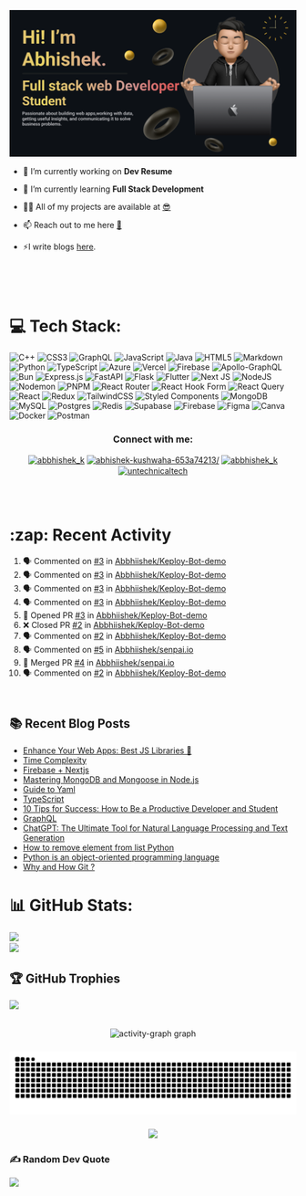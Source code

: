 <p align=”center”>
  <img width=”200" height=”200" src="https://raw.githubusercontent.com/Abbhiishek/Abbhiishek/main/banner.png" alt=”my banner”/>
</p>


- 🔭 I’m currently working on **Dev Resume**

- 🌱 I’m currently learning **Full Stack Development**

- 👨‍💻 All of my projects are available at [😎](https://github.com/Abbhiishek)

- 📫 Reach out to me here **[📧](abhishekkushwaha1479@gmail.com)**

- ⚡I write blogs [here](https://dev.to/abbhiishek).

<br>
<br>
<br>


# 💻 Tech Stack:
![C++](https://img.shields.io/badge/c++-%2300599C.svg?style=plastic&logo=c%2B%2B&logoColor=white) ![CSS3](https://img.shields.io/badge/css3-%231572B6.svg?style=plastic&logo=css3&logoColor=white) ![GraphQL](https://img.shields.io/badge/-GraphQL-E10098?style=plastic&logo=graphql&logoColor=white) ![JavaScript](https://img.shields.io/badge/javascript-%23323330.svg?style=plastic&logo=javascript&logoColor=%23F7DF1E) ![Java](https://img.shields.io/badge/java-%23ED8B00.svg?style=plastic&logo=openjdk&logoColor=white) ![HTML5](https://img.shields.io/badge/html5-%23E34F26.svg?style=plastic&logo=html5&logoColor=white) ![Markdown](https://img.shields.io/badge/markdown-%23000000.svg?style=plastic&logo=markdown&logoColor=white) ![Python](https://img.shields.io/badge/python-3670A0?style=plastic&logo=python&logoColor=ffdd54) ![TypeScript](https://img.shields.io/badge/typescript-%23007ACC.svg?style=plastic&logo=typescript&logoColor=white) ![Azure](https://img.shields.io/badge/azure-%230072C6.svg?style=plastic&logo=microsoftazure&logoColor=white) ![Vercel](https://img.shields.io/badge/vercel-%23000000.svg?style=plastic&logo=vercel&logoColor=white) ![Firebase](https://img.shields.io/badge/firebase-%23039BE5.svg?style=plastic&logo=firebase) ![Apollo-GraphQL](https://img.shields.io/badge/-ApolloGraphQL-311C87?style=plastic&logo=apollo-graphql) ![Bun](https://img.shields.io/badge/Bun-%23000000.svg?style=plastic&logo=bun&logoColor=white) ![Express.js](https://img.shields.io/badge/express.js-%23404d59.svg?style=plastic&logo=express&logoColor=%2361DAFB) ![FastAPI](https://img.shields.io/badge/FastAPI-005571?style=plastic&logo=fastapi) ![Flask](https://img.shields.io/badge/flask-%23000.svg?style=plastic&logo=flask&logoColor=white) ![Flutter](https://img.shields.io/badge/Flutter-%2302569B.svg?style=plastic&logo=Flutter&logoColor=white) ![Next JS](https://img.shields.io/badge/Next-black?style=plastic&logo=next.js&logoColor=white) ![NodeJS](https://img.shields.io/badge/node.js-6DA55F?style=plastic&logo=node.js&logoColor=white) ![Nodemon](https://img.shields.io/badge/NODEMON-%23323330.svg?style=plastic&logo=nodemon&logoColor=%BBDEAD) ![PNPM](https://img.shields.io/badge/pnpm-%234a4a4a.svg?style=plastic&logo=pnpm&logoColor=f69220) ![React Router](https://img.shields.io/badge/React_Router-CA4245?style=plastic&logo=react-router&logoColor=white) ![React Hook Form](https://img.shields.io/badge/React%20Hook%20Form-%23EC5990.svg?style=plastic&logo=reacthookform&logoColor=white) ![React Query](https://img.shields.io/badge/-React%20Query-FF4154?style=plastic&logo=react%20query&logoColor=white) ![React](https://img.shields.io/badge/react-%2320232a.svg?style=plastic&logo=react&logoColor=%2361DAFB) ![Redux](https://img.shields.io/badge/redux-%23593d88.svg?style=plastic&logo=redux&logoColor=white) ![TailwindCSS](https://img.shields.io/badge/tailwindcss-%2338B2AC.svg?style=plastic&logo=tailwind-css&logoColor=white) ![Styled Components](https://img.shields.io/badge/styled--components-DB7093?style=plastic&logo=styled-components&logoColor=white) ![MongoDB](https://img.shields.io/badge/MongoDB-%234ea94b.svg?style=plastic&logo=mongodb&logoColor=white) ![MySQL](https://img.shields.io/badge/mysql-%2300000f.svg?style=plastic&logo=mysql&logoColor=white) ![Postgres](https://img.shields.io/badge/postgres-%23316192.svg?style=plastic&logo=postgresql&logoColor=white) ![Redis](https://img.shields.io/badge/redis-%23DD0031.svg?style=plastic&logo=redis&logoColor=white) ![Supabase](https://img.shields.io/badge/Supabase-3ECF8E?style=plastic&logo=supabase&logoColor=white) ![Firebase](https://img.shields.io/badge/Firebase-039BE5?style=plastic&logo=Firebase&logoColor=white) ![Figma](https://img.shields.io/badge/figma-%23F24E1E.svg?style=plastic&logo=figma&logoColor=white) ![Canva](https://img.shields.io/badge/Canva-%2300C4CC.svg?style=plastic&logo=Canva&logoColor=white) ![Docker](https://img.shields.io/badge/docker-%230db7ed.svg?style=plastic&logo=docker&logoColor=white) ![Postman](https://img.shields.io/badge/Postman-FF6C37?style=plastic&logo=postman&logoColor=white)


<h3  align="center">Connect with me:</h3>
<p  align="center">
<a href="https://twitter.com/abbhishek_k" target="blank"><img align="center" src="https://raw.githubusercontent.com/rahuldkjain/github-profile-readme-generator/master/src/images/icons/Social/twitter.svg" alt="abbhishek_k" height="30" width="40" /></a>
<a href="https://linkedin.com/in/abhishek-kushwaha-653a74213/" target="blank"><img align="center" src="https://raw.githubusercontent.com/rahuldkjain/github-profile-readme-generator/master/src/images/icons/Social/linked-in-alt.svg" alt="abhishek-kushwaha-653a74213/" height="30" width="40" /></a>
<a href="https://instagram.com/abbhishek_k" target="blank"><img align="center" src="https://raw.githubusercontent.com/rahuldkjain/github-profile-readme-generator/master/src/images/icons/Social/instagram.svg" alt="abbhishek_k" height="30" width="40" /></a>
<a href="https://www.youtube.com/c/UCDV_cwac9byivL5hvpU9mHQ" target="blank"><img align="center" src="https://raw.githubusercontent.com/rahuldkjain/github-profile-readme-generator/master/src/images/icons/Social/youtube.svg" alt="untechnicaltech" height="30" width="40" /></a>

</p>
<br>
<br>
<h1>:zap: Recent Activity</h1>

<!--START_SECTION:activity-->
1. 🗣 Commented on [#3](https://github.com/Abbhiishek/Keploy-Bot-demo/pull/3#issuecomment-2395997813) in [Abbhiishek/Keploy-Bot-demo](https://github.com/Abbhiishek/Keploy-Bot-demo)
2. 🗣 Commented on [#3](https://github.com/Abbhiishek/Keploy-Bot-demo/pull/3#issuecomment-2395995287) in [Abbhiishek/Keploy-Bot-demo](https://github.com/Abbhiishek/Keploy-Bot-demo)
3. 🗣 Commented on [#3](https://github.com/Abbhiishek/Keploy-Bot-demo/pull/3#issuecomment-2395992783) in [Abbhiishek/Keploy-Bot-demo](https://github.com/Abbhiishek/Keploy-Bot-demo)
4. 🗣 Commented on [#3](https://github.com/Abbhiishek/Keploy-Bot-demo/pull/3#issuecomment-2395990150) in [Abbhiishek/Keploy-Bot-demo](https://github.com/Abbhiishek/Keploy-Bot-demo)
5. 💪 Opened PR [#3](https://github.com/Abbhiishek/Keploy-Bot-demo/pull/3) in [Abbhiishek/Keploy-Bot-demo](https://github.com/Abbhiishek/Keploy-Bot-demo)
6. ❌ Closed PR [#2](https://github.com/Abbhiishek/Keploy-Bot-demo/pull/2) in [Abbhiishek/Keploy-Bot-demo](https://github.com/Abbhiishek/Keploy-Bot-demo)
7. 🗣 Commented on [#2](https://github.com/Abbhiishek/Keploy-Bot-demo/pull/2#issuecomment-2395981080) in [Abbhiishek/Keploy-Bot-demo](https://github.com/Abbhiishek/Keploy-Bot-demo)
8. 🗣 Commented on [#5](https://github.com/Abbhiishek/senpai.io/pull/5#issuecomment-2392876484) in [Abbhiishek/senpai.io](https://github.com/Abbhiishek/senpai.io)
9. 🎉 Merged PR [#4](https://github.com/Abbhiishek/senpai.io/pull/4) in [Abbhiishek/senpai.io](https://github.com/Abbhiishek/senpai.io)
10. 🗣 Commented on [#2](https://github.com/Abbhiishek/Keploy-Bot-demo/pull/2#issuecomment-2380555769) in [Abbhiishek/Keploy-Bot-demo](https://github.com/Abbhiishek/Keploy-Bot-demo)
<!--END_SECTION:activity-->

<br>

  
## :books: Recent Blog Posts

<!-- BLOG-POST-LIST:START -->
- [Enhance Your Web Apps: Best JS Libraries 🔧](https://dev.to/abbhiishek/enhance-your-web-apps-best-js-libraries-1a3f)
- [Time Complexity](https://dev.to/abbhiishek/time-complexity-41a1)
- [Firebase + Nextjs](https://dev.to/abbhiishek/firebase-nextjs-511a)
- [Mastering MongoDB and Mongoose in Node.js](https://dev.to/abbhiishek/mastering-mongodb-and-mongoose-in-nodejs-1be5)
- [Guide to Yaml](https://dev.to/abbhiishek/guide-to-yaml-339b)
- [TypeScript](https://dev.to/abbhiishek/typescript-3abm)
- [10 Tips for Success: How to Be a Productive Developer and Student](https://dev.to/abbhiishek/10-tips-for-success-how-to-be-a-productive-developer-and-student-440f)
- [GraphQL](https://dev.to/abbhiishek/graphql-2hc2)
- [ChatGPT: The Ultimate Tool for Natural Language Processing and Text Generation](https://dev.to/abbhiishek/chatgpt-the-ultimate-tool-for-natural-language-processing-and-text-generation-40ag)
- [How to remove element from list Python](https://dev.to/abbhiishek/how-to-remove-element-from-list-python-22d6)
- [Python is an object-oriented programming language](https://dev.to/abbhiishek/python-an-object-oriented-programming-language-2ob8)
- [Why and How Git ?](https://dev.to/abbhiishek/why-and-how-git--25cl)
<!-- BLOG-POST-LIST:END -->




# 📊 GitHub Stats:
![](https://github-readme-streak-stats.herokuapp.com/?user=Abbhiishek&theme=radical&hide_border=true)<br/>
![](https://github-readme-stats.vercel.app/api/top-langs/?username=Abbhiishek&theme=radical&hide_border=true&include_all_commits=true&count_private=true&layout=compact)

## 🏆 GitHub Trophies
![](https://github-profile-trophy.vercel.app/?username=Abbhiishek&theme=radical&no-frame=false&no-bg=false&margin-w=4)


<br clear="both">

<div align="center">
  <img src="https://github-readme-activity-graph.vercel.app/graph?username=Abbhiishek&radius=16&theme=redical&area=true&order=5" height="300" alt="activity-graph graph"  />
</div>

###

###

<img src="https://raw.githubusercontent.com/Abbhiishek/Abbhiishek/output/snake.svg" alt="Snake animation" />

###

<div align="center">
  <img src="https://profile-counter.glitch.me/Abbhiishek/count.svg?"  />
</div>

###

### ✍️ Random Dev Quote
![](https://quotes-github-readme.vercel.app/api?type=horizontal&theme=radical)


